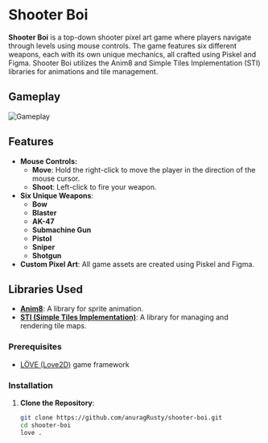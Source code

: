 # Shooter Boi

**Shooter Boi** is a top-down shooter pixel art game where players navigate through levels using mouse controls. The game features six different weapons, each with its own unique mechanics, all crafted using Piskel and Figma. Shooter Boi utilizes the Anim8 and Simple Tiles Implementation (STI) libraries for animations and tile management.

## Gameplay
![Gameplay](https://i.ibb.co/LkVV2F0/shooter-boi.png)

## Features
- **Mouse Controls:** 
  - **Move**: Hold the right-click to move the player in the direction of the mouse cursor.
  - **Shoot**: Left-click to fire your weapon.
- **Six Unique Weapons**:
  - **Bow**
  - **Blaster**
  - **AK-47**
  - **Submachine Gun**
  - **Pistol**
  - **Sniper**
  - **Shotgun**
- **Custom Pixel Art**: All game assets are created using Piskel and Figma.

## Libraries Used
- **[Anim8](https://github.com/kikito/anim8)**: A library for sprite animation.
- **[STI (Simple Tiles Implementation)](https://github.com/karai17/Simple-Tiled-Implementation)**: A library for managing and rendering tile maps.

### Prerequisites
- [LÖVE (Love2D)](https://love2d.org/) game framework

### Installation
1. **Clone the Repository**:
   ```sh
   git clone https://github.com/anuragRusty/shooter-boi.git
   cd shooter-boi
   love .